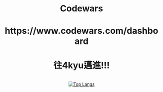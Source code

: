 <h1 align="center">Codewars</h1>

<h1 align="center">https://www.codewars.com/dashboard</h1>

<h1 align="center">往4kyu邁進!!!</h1>

</a>
<p align="center">
  <br />
  <a href="https://www.codewars.com/users/Andy87877/badges/large">
    <img title="Top Langs" src="https://www.codewars.com/users/Andy87877/badges/large"/>
  </a>
</p>
